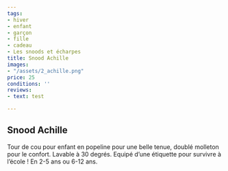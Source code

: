 ```yaml
---
tags:
- hiver
- enfant
- garçon
- fille
- cadeau
- Les snoods et écharpes
title: Snood Achille
images:
- "/assets/2_achille.png"
price: 25
conditions: ''
reviews:
- text: test

---
```

## Snood Achille

Tour de cou pour enfant en popeline pour une belle tenue, doublé molleton pour le confort. Lavable à 30 degrés. Equipé d’une étiquette pour survivre à l’école ! En 2-5 ans ou 6-12 ans.